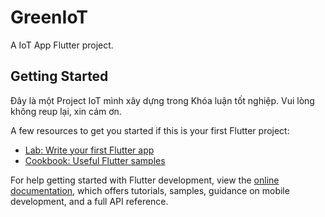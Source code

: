 # GreenIoT

A IoT App Flutter project.

## Getting Started

Đây là một Project IoT mình xây dựng trong Khóa luận tốt nghiệp. Vui lòng không reup lại, xin cám ơn.

A few resources to get you started if this is your first Flutter project:

- [Lab: Write your first Flutter app](https://docs.flutter.dev/get-started/codelab)
- [Cookbook: Useful Flutter samples](https://docs.flutter.dev/cookbook)

For help getting started with Flutter development, view the
[online documentation](https://docs.flutter.dev/), which offers tutorials,
samples, guidance on mobile development, and a full API reference.
